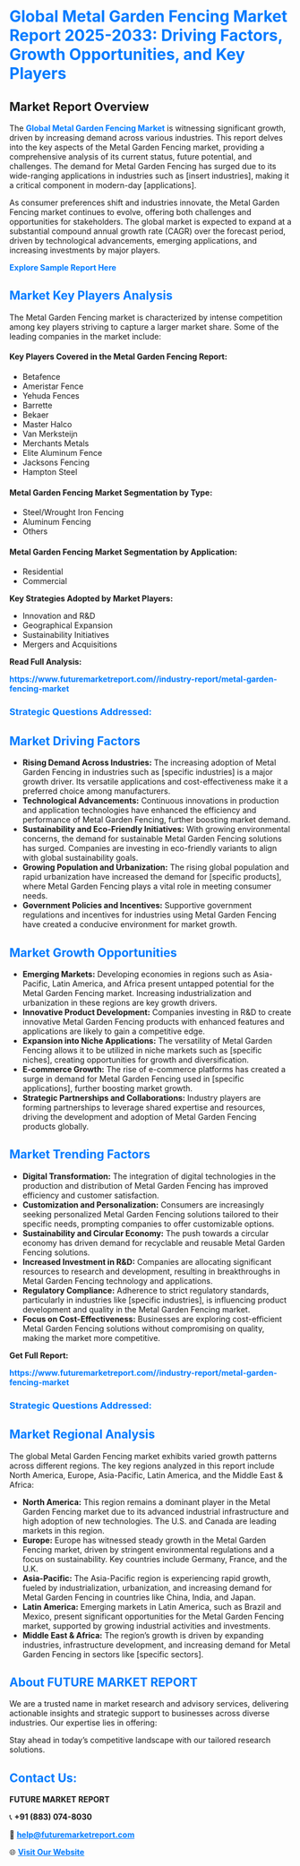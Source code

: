 <h1 style="color: #007BFF;">Global Metal Garden Fencing Market Report 2025-2033: Driving Factors, Growth Opportunities, and Key Players</h1>

<section id="overview">
<h2>Market Report Overview</h2>
<p>The <a href="https://www.futuremarketreport.com//industry-report/metal-garden-fencing-market" style="color: #007BFF; text-decoration: none;"><strong>Global Metal Garden Fencing Market</strong></a> is witnessing significant growth, driven by increasing demand across various industries. This report delves into the key aspects of the Metal Garden Fencing market, providing a comprehensive analysis of its current status, future potential, and challenges. The demand for Metal Garden Fencing has surged due to its wide-ranging applications in industries such as [insert industries], making it a critical component in modern-day [applications].</p>
<p>As consumer preferences shift and industries innovate, the Metal Garden Fencing market continues to evolve, offering both challenges and opportunities for stakeholders. The global market is expected to expand at a substantial compound annual growth rate (CAGR) over the forecast period, driven by technological advancements, emerging applications, and increasing investments by major players.</p>
</section>

<section id="overview">
<p><a href="https://www.futuremarketreport.com//request-sample/reportId=60984" style="color: #007BFF; text-decoration: none;"><strong>Explore Sample Report Here</strong></a></p>
</section>

<section id="key-players">
<h2 style="color: #007BFF;">Market Key Players Analysis</h2>
<p>The Metal Garden Fencing market is characterized by intense competition among key players striving to capture a larger market share. Some of the leading companies in the market include:</p>
<h4>Key Players Covered in the Metal Garden Fencing Report:</h4>
<ul><li>Betafence</li><li>Ameristar Fence</li><li>Yehuda Fences</li><li>Barrette</li><li>Bekaer</li><li>Master Halco</li><li>Van Merksteijn</li><li>Merchants Metals</li><li>Elite Aluminum Fence</li><li>Jacksons Fencing</li><li>Hampton Steel</li></ul>
<h4>Metal Garden Fencing Market Segmentation by Type:</h4>
<ul><li>Steel/Wrought Iron Fencing</li><li>Aluminum Fencing</li><li>Others</li></ul>

<h4>Metal Garden Fencing Market Segmentation by Application:</h4>
<ul><li>Residential</li><li>Commercial</li></ul>
<p><strong>Key Strategies Adopted by Market Players:</strong></p>
<ul>
<li>Innovation and R&D</li>
<li>Geographical Expansion</li>
<li>Sustainability Initiatives</li>
<li>Mergers and Acquisitions</li>
</ul>
</section>

<section>
<p><strong>Read Full Analysis: </strong></p><a href="https://www.futuremarketreport.com//industry-report/metal-garden-fencing-market" style="color: #007BFF; text-decoration: none;"><strong>https://www.futuremarketreport.com//industry-report/metal-garden-fencing-market</strong></a>
<h3 style="color: #007BFF;">Strategic Questions Addressed:</h3>
</section>

<section id="driving-factors">
<h2 style="color: #007BFF;">Market Driving Factors</h2>
<ul>
<li><strong>Rising Demand Across Industries:</strong> The increasing adoption of Metal Garden Fencing in industries such as [specific industries] is a major growth driver. Its versatile applications and cost-effectiveness make it a preferred choice among manufacturers.</li>
<li><strong>Technological Advancements:</strong> Continuous innovations in production and application technologies have enhanced the efficiency and performance of Metal Garden Fencing, further boosting market demand.</li>
<li><strong>Sustainability and Eco-Friendly Initiatives:</strong> With growing environmental concerns, the demand for sustainable Metal Garden Fencing solutions has surged. Companies are investing in eco-friendly variants to align with global sustainability goals.</li>
<li><strong>Growing Population and Urbanization:</strong> The rising global population and rapid urbanization have increased the demand for [specific products], where Metal Garden Fencing plays a vital role in meeting consumer needs.</li>
<li><strong>Government Policies and Incentives:</strong> Supportive government regulations and incentives for industries using Metal Garden Fencing have created a conducive environment for market growth.</li>
</ul>
</section>

<section id="growth-opportunities">
<h2 style="color: #007BFF;">Market Growth Opportunities</h2>
<ul>
<li><strong>Emerging Markets:</strong> Developing economies in regions such as Asia-Pacific, Latin America, and Africa present untapped potential for the Metal Garden Fencing market. Increasing industrialization and urbanization in these regions are key growth drivers.</li>
<li><strong>Innovative Product Development:</strong> Companies investing in R&D to create innovative Metal Garden Fencing products with enhanced features and applications are likely to gain a competitive edge.</li>
<li><strong>Expansion into Niche Applications:</strong> The versatility of Metal Garden Fencing allows it to be utilized in niche markets such as [specific niches], creating opportunities for growth and diversification.</li>
<li><strong>E-commerce Growth:</strong> The rise of e-commerce platforms has created a surge in demand for Metal Garden Fencing used in [specific applications], further boosting market growth.</li>
<li><strong>Strategic Partnerships and Collaborations:</strong> Industry players are forming partnerships to leverage shared expertise and resources, driving the development and adoption of Metal Garden Fencing products globally.</li>
</ul>
</section>

<section id="trending-factors">
<h2 style="color: #007BFF;">Market Trending Factors</h2>
<ul>
<li><strong>Digital Transformation:</strong> The integration of digital technologies in the production and distribution of Metal Garden Fencing has improved efficiency and customer satisfaction.</li>
<li><strong>Customization and Personalization:</strong> Consumers are increasingly seeking personalized Metal Garden Fencing solutions tailored to their specific needs, prompting companies to offer customizable options.</li>
<li><strong>Sustainability and Circular Economy:</strong> The push towards a circular economy has driven demand for recyclable and reusable Metal Garden Fencing solutions.</li>
<li><strong>Increased Investment in R&D:</strong> Companies are allocating significant resources to research and development, resulting in breakthroughs in Metal Garden Fencing technology and applications.</li>
<li><strong>Regulatory Compliance:</strong> Adherence to strict regulatory standards, particularly in industries like [specific industries], is influencing product development and quality in the Metal Garden Fencing market.</li>
<li><strong>Focus on Cost-Effectiveness:</strong> Businesses are exploring cost-efficient Metal Garden Fencing solutions without compromising on quality, making the market more competitive.</li>
</ul>
</section>

<section>
<p><strong>Get Full Report: </strong></p><a href="https://www.futuremarketreport.com//industry-report/metal-garden-fencing-market" style="color: #007BFF; text-decoration: none;"><strong>https://www.futuremarketreport.com//industry-report/metal-garden-fencing-market</strong></a>
<h3 style="color: #007BFF;">Strategic Questions Addressed:</h3>
</section>


<section id="regional-analysis">
<h2 style="color: #007BFF;">Market Regional Analysis</h2>
<p>The global Metal Garden Fencing market exhibits varied growth patterns across different regions. The key regions analyzed in this report include North America, Europe, Asia-Pacific, Latin America, and the Middle East & Africa:</p>
<ul>
<li><strong>North America:</strong> This region remains a dominant player in the Metal Garden Fencing market due to its advanced industrial infrastructure and high adoption of new technologies. The U.S. and Canada are leading markets in this region.</li>
<li><strong>Europe:</strong> Europe has witnessed steady growth in the Metal Garden Fencing market, driven by stringent environmental regulations and a focus on sustainability. Key countries include Germany, France, and the U.K.</li>
<li><strong>Asia-Pacific:</strong> The Asia-Pacific region is experiencing rapid growth, fueled by industrialization, urbanization, and increasing demand for Metal Garden Fencing in countries like China, India, and Japan.</li>
<li><strong>Latin America:</strong> Emerging markets in Latin America, such as Brazil and Mexico, present significant opportunities for the Metal Garden Fencing market, supported by growing industrial activities and investments.</li>
<li><strong>Middle East & Africa:</strong> The region’s growth is driven by expanding industries, infrastructure development, and increasing demand for Metal Garden Fencing in sectors like [specific sectors].</li>
</ul>
</section>

<footer>
<h2 style="color: #007BFF;">About FUTURE MARKET REPORT</h2>
<p>We are a trusted name in market research and advisory services, delivering actionable insights and strategic support to businesses across diverse industries. Our expertise lies in offering:</p>

<p>Stay ahead in today’s competitive landscape with our tailored research solutions.</p>

<h2 style="color: #007BFF;">Contact Us:</h2>
<p><strong>FUTURE MARKET REPORT</strong></p>
<p>📞 <strong>+91 (883) 074-8030</strong></p>
<p>📧 <strong><a href="mailto:help@futuremarketreport.com" style="color: #007BFF;">help@futuremarketreport.com</a></strong></p>
<p>🌐 <strong><a href="https://www.futuremarketreport.com/" style="color: #007BFF;">Visit Our Website</a></strong></p>
</footer>